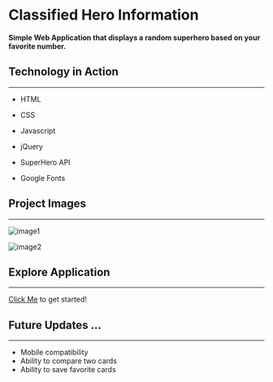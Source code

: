 # Classified Hero Information

**Simple Web Application that displays a random superhero based on your favorite number.**

## Technology in Action
---
- HTML 

- CSS

- Javascript

- jQuery

- SuperHero API

- Google Fonts

## Project Images
---
![image1](https://i.ibb.co/TBVzVFM/batman2.png)

![image2](https://i.ibb.co/JCvpbT9/batman1.png)


## Explore Application
---
[Click Me](https://storied-fudge-5aa95f.netlify.app) to get started!

## Future Updates ...
---
- Mobile compatibility
- Ability to compare two cards
- Ability to save favorite cards